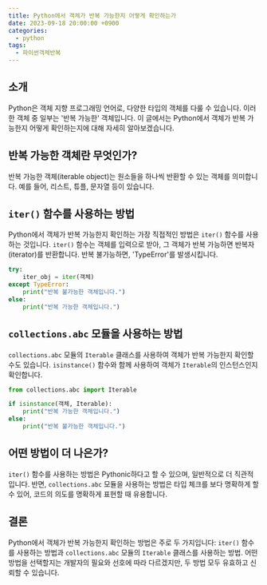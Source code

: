```yaml
---
title: Python에서 객체가 반복 가능한지 어떻게 확인하는가
date: 2023-09-18 20:00:00 +0900
categories:
  - python
tags:
  - 파이썬객체반복
---
```


## 소개
Python은 객체 지향 프로그래밍 언어로, 다양한 타입의 객체를 다룰 수 있습니다. 이러한 객체 중 일부는 '반복 가능한' 객체입니다. 이 글에서는 Python에서 객체가 반복 가능한지 어떻게 확인하는지에 대해 자세히 알아보겠습니다.

## 반복 가능한 객체란 무엇인가?
반복 가능한 객체(iterable object)는 원소들을 하나씩 반환할 수 있는 객체를 의미합니다. 예를 들어, 리스트, 튜플, 문자열 등이 있습니다.

## `iter()` 함수를 사용하는 방법
Python에서 객체가 반복 가능한지 확인하는 가장 직접적인 방법은 `iter()` 함수를 사용하는 것입니다. `iter()` 함수는 객체를 입력으로 받아, 그 객체가 반복 가능하면 반복자(iterator)를 반환합니다. 반복 불가능하면, 'TypeError'를 발생시킵니다.

```python
try:
    iter_obj = iter(객체)
except TypeError:
    print("반복 불가능한 객체입니다.")
else:
    print("반복 가능한 객체입니다.")
```

## `collections.abc` 모듈을 사용하는 방법
`collections.abc` 모듈의 `Iterable` 클래스를 사용하여 객체가 반복 가능한지 확인할 수도 있습니다. `isinstance()` 함수와 함께 사용하여 객체가 `Iterable`의 인스턴스인지 확인합니다.

```python
from collections.abc import Iterable

if isinstance(객체, Iterable):
    print("반복 가능한 객체입니다.")
else:
    print("반복 불가능한 객체입니다.")
```

## 어떤 방법이 더 나은가?
`iter()` 함수를 사용하는 방법은 Pythonic하다고 할 수 있으며, 일반적으로 더 직관적입니다. 반면, `collections.abc` 모듈을 사용하는 방법은 타입 체크를 보다 명확하게 할 수 있어, 코드의 의도를 명확하게 표현할 때 유용합니다.

## 결론
Python에서 객체가 반복 가능한지 확인하는 방법은 주로 두 가지입니다: `iter()` 함수를 사용하는 방법과 `collections.abc` 모듈의 `Iterable` 클래스를 사용하는 방법. 어떤 방법을 선택할지는 개발자의 필요와 선호에 따라 다르겠지만, 두 방법 모두 유효하고 신뢰할 수 있습니다.